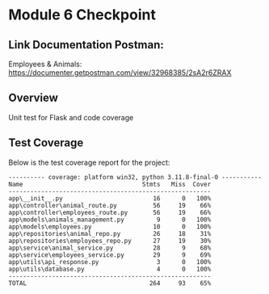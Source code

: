 # Module 6 Checkpoint

## Link Documentation Postman:

Employees & Animals: https://documenter.getpostman.com/view/32968385/2sA2r6ZRAX

## Overview

Unit test for Flask and code coverage

## Test Coverage

Below is the test coverage report for the project:

```plaintext
---------- coverage: platform win32, python 3.11.8-final-0 -----------
Name                                 Stmts   Miss  Cover
--------------------------------------------------------
app\__init__.py                         16      0   100%
app\controller\animal_route.py          56     19    66%
app\controller\employees_route.py       56     19    66%
app\models\animals_management.py         9      0   100%
app\models\employees.py                 10      0   100%
app\repositories\animal_repo.py         26     18    31%
app\repositories\employees_repo.py      27     19    30%
app\service\animal_service.py           28      9    68%
app\service\employees_service.py        29      9    69%
app\utils\api_response.py                3      0   100%
app\utils\database.py                    4      0   100%
--------------------------------------------------------
TOTAL                                  264     93    65%
